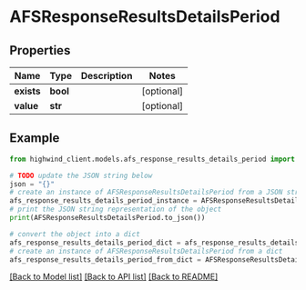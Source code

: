 # AFSResponseResultsDetailsPeriod


## Properties

Name | Type | Description | Notes
------------ | ------------- | ------------- | -------------
**exists** | **bool** |  | [optional] 
**value** | **str** |  | [optional] 

## Example

```python
from highwind_client.models.afs_response_results_details_period import AFSResponseResultsDetailsPeriod

# TODO update the JSON string below
json = "{}"
# create an instance of AFSResponseResultsDetailsPeriod from a JSON string
afs_response_results_details_period_instance = AFSResponseResultsDetailsPeriod.from_json(json)
# print the JSON string representation of the object
print(AFSResponseResultsDetailsPeriod.to_json())

# convert the object into a dict
afs_response_results_details_period_dict = afs_response_results_details_period_instance.to_dict()
# create an instance of AFSResponseResultsDetailsPeriod from a dict
afs_response_results_details_period_from_dict = AFSResponseResultsDetailsPeriod.from_dict(afs_response_results_details_period_dict)
```
[[Back to Model list]](../README.md#documentation-for-models) [[Back to API list]](../README.md#documentation-for-api-endpoints) [[Back to README]](../README.md)


